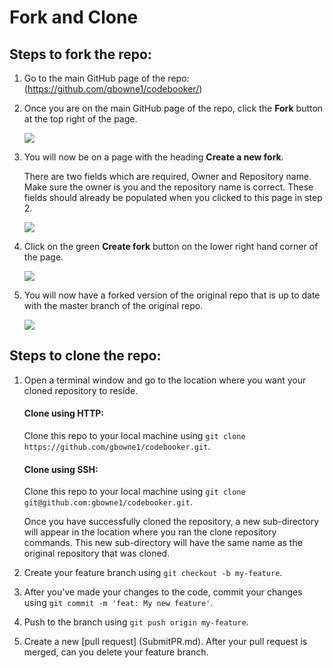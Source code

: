 # Fork and Clone 

## Steps to fork the repo: 

1. Go to the main GitHub page of the repo:
    (https://github.com/gbowne1/codebooker/)
   
1. Once you are on the main GitHub page of the repo, click the **Fork** button at the top right of the page. 

    ![](fork.png)

1. You will now be on a page with the heading **Create a new fork**.

     There are two fields which are required, Owner and Repository name. Make sure the owner is you and the repository name is correct. These fields should already be populated when you clicked to this page in step 2.

    ![](CreateFork.png)

2. Click on the green **Create fork** button on the lower right hand corner of the page.

    ![](CreateForkBtn.png)

3. You will now have a forked version of the original repo that is up to date with the master branch of the original repo.

    ![](ForkedBranch.png)



## Steps to clone the repo:


1. Open a terminal window and go to the location where you want your cloned repository to reside.

    #### Clone using HTTP:

    Clone this repo to your local machine using
    ```git clone https://github.com/gbowne1/codebooker.git```.

    #### Clone using SSH:

    Clone this repo to your local machine using
    ```git clone git@github.com:gbowne1/codebooker.git```.

    Once you have successfully cloned the repository, a new sub-directory will appear in the location where you ran the clone repository commands. This new sub-directory will have the same name as the original repository that was cloned.
 
1. Create your feature branch using ```git checkout -b my-feature```.

1. After you've made your changes to the code, commit your changes using ```git commit -m 'feat: My new feature'```.

1. Push to the branch using ```git push origin my-feature```.

1. Create a new [pull request] (SubmitPR.md).
    After your pull request is merged, can you delete your feature branch.

